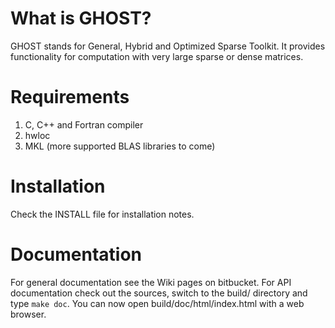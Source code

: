 What is GHOST?
==============

GHOST stands for General, Hybrid and Optimized Sparse Toolkit. It provides
functionality for computation with very large sparse or dense matrices.

Requirements
============

1. C, C++ and Fortran compiler
1. hwloc
1. MKL (more supported BLAS libraries to come)

Installation
============

Check the INSTALL file for installation notes.

Documentation
=============

For general documentation see the Wiki pages on bitbucket.
For API documentation check out the sources, switch to the build/ directory and type `make doc`.
You can now open build/doc/html/index.html with a web browser.
